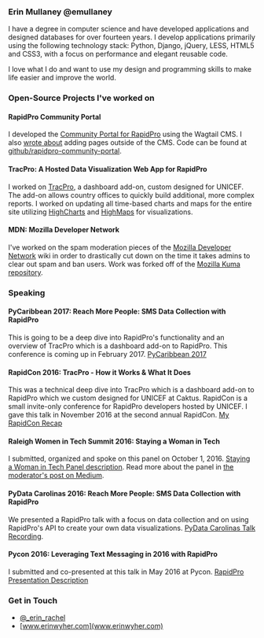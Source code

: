 ### Erin Mullaney @emullaney
I have a degree in computer science and have developed applications and designed databases for over fourteen years. I develop applications primarily using the following technology stack: Python, Django, jQuery, LESS, HTML5 and CSS3, with a focus on performance and elegant reusable code.

I love what I do and want to use my design and programming skills to make life easier and improve the world.

### Open-Source Projects I've worked on

#### RapidPro Community Portal

I developed the [Community Portal for RapidPro](https://community.rapidpro.io/) using the Wagtail CMS. I also [wrote about](https://www.caktusgroup.com/blog/2016/02/15/wagtail-2-steps-adding-pages-outside-cms/) adding pages outside of the CMS. Code can be found at [github/rapidpro-community-portal](https://github.com/rapidpro/rapidpro-community-portal).


#### TracPro: A Hosted Data Visualization Web App for RapidPro
I worked on [TracPro](https://github.com/rapidpro/tracpro), a dashboard add-on, custom designed for UNICEF. The add-on allows country offices to quickly build additional, more complex reports. I worked on updating all time-based charts and maps for the entire site utilizing [HighCharts](http://www.highcharts.com/) and [HighMaps](http://www.highcharts.com/maps) for visualizations. 

#### MDN: Mozilla Developer Network
I've worked on the spam moderation pieces of the [Mozilla Developer Network](https://developer.mozilla.org/en-US/) wiki in order to drastically cut down on the time it takes admins to clear out spam and ban users. Work was forked off of the [Mozilla Kuma repository](https://github.com/mozilla/kuma). 

### Speaking

#### PyCaribbean 2017: Reach More People: SMS Data Collection with RapidPro
This is going to be a deep dive into RapidPro's functionality and an overview of TracPro which is a dashboard add-on to RapidPro. This conference is coming up in February 2017. [PyCaribbean 2017](http://pycaribbean.com/)

#### RapidCon 2016: TracPro - How it Works & What It Does
This was a technical deep dive into TracPro which is a dashboard add-on to RapidPro which we custom designed for UNICEF at Caktus. RapidCon is a small invite-only conference for RapidPro developers hosted by UNICEF. I gave this talk in November 2016 at the second annual RapidCon. [My RapidCon Recap](https://www.caktusgroup.com/blog/2016/11/16/rapidcon-2016-rapidpro-developers-recap/)

#### Raleigh Women in Tech Summit 2016: Staying a Woman in Tech 
I submitted, organized and spoke on this panel on October 1, 2016. [Staying a Woman in Tech Panel description](http://womenintechsummit.net/raleigh_session/staying-a-woman-in-tech/). Read more about the panel in [the moderator's post on Medium](https://medium.com/@TWelsonRossman/staying-a-women-in-tech-a-moderators-view-6bbe93b3929d).

#### PyData Carolinas 2016: Reach More People: SMS Data Collection with RapidPro
We presented a RapidPro talk with a focus on data collection and on using RapidPro's API to create your own data visualizations. [PyData Carolinas Talk Recording](https://www.youtube.com/watch?v=aiJMjBq1Ork).

#### Pycon 2016: Leveraging Text Messaging in 2016 with RapidPro
I submitted and co-presented at this talk in May 2016 at Pycon.
[RapidPro Presentation Description](https://us.pycon.org/2016/schedule/presentation/2265/)


### Get in Touch

- [@_erin_rachel](http://www.twitter.com/_erin_rachel)
- [www.erinwyher.com](www.erinwyher.com)
